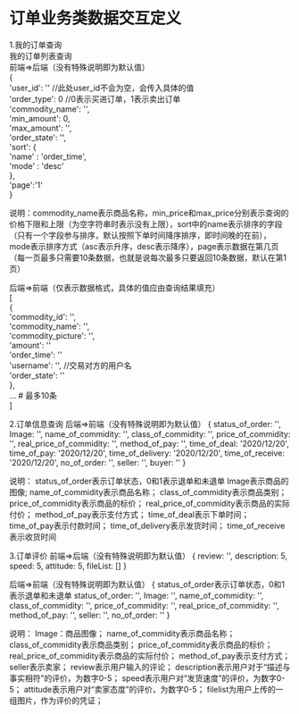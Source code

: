 # 订单业务类数据交互定义  
1.我的订单查询  
我的订单列表查询  
前端=>后端（没有特殊说明即为默认值）  
{  
    'user_id': '' //此处user_id不会为空，会传入具体的值  
    'order_type': 0 //0表示买进订单，1表示卖出订单  
    'commodity_name': '',  
    'min_amount': 0,  
    'max_amount': '',  
    'order_state': '',  
    'sort': {  
        'name' : 'order_time',  
        'mode' : 'desc'  
    },  
    'page':'1'  
}  
  
说明：commodity_name表示商品名称，min_price和max_price分别表示查询的价格下限和上限（为空字符串时表示没有上限），sort中的name表示排序的字段（只有一个字段参与排序，默认按照下单时间降序排序，即时间晚的在前），mode表示排序方式（asc表示升序，desc表示降序），page表示数据在第几页（每一页最多只需要10条数据，也就是说每次最多只要返回10条数据，默认在第1页）  
  
后端=>前端（仅表示数据格式，具体的值应由查询结果填充）  
[  
    {  
        'commodity_id': '',  
        'commodity_name': '',  
        'commodity_picture': '',  
        'amount': ''  
        'order_time': ''  
        'username': '', //交易对方的用户名  
        'order_state': ''  
    },  
    ... # 最多10条  
]  


2.订单信息查询
后端=>前端（没有特殊说明即为默认值）
{
    status_of_order: '',
    Image: '',
    name_of_commidity: '',
    class_of_commidity: '',
    price_of_commidity: '',
    real_price_of_commidity: '',
    method_of_pay: '',
    time_of_deal: '2020/12/20',
    time_of_pay: '2020/12/20',
    time_of_delivery: '2020/12/20',
    time_of_receive: '2020/12/20',
    no_of_order: '',
    seller: '',
    buyer: ''
}

说明：
      status_of_order表示订单状态，0和1表示退单和未退单
      Image表示商品的图像;
      name_of_commidity表示商品名称；
      class_of_commidity表示商品类别；
      price_of_commidity表示商品的标价；
      real_price_of_commidity表示商品的实际付价；
      method_of_pay表示支付方式；
      time_of_deal表示下单时间；
      time_of_pay表示付款时间；
      time_of_delivery表示发货时间；
      time_of_receive表示收货时间


3.订单评价
前端=>后端（没有特殊说明即为默认值）
{
    review: '',
    description: 5,
    speed: 5,
    attitude: 5,
    fileList: []
}

后端=>前端（没有特殊说明即为默认值）
{
    status_of_order表示订单状态，0和1表示退单和未退单
    status_of_order: '',
    Image: '',
    name_of_commidity: '',
    class_of_commidity: '',
    price_of_commidity: '',
    real_price_of_commidity: '',
    method_of_pay: '',
    seller: '',
    no_of_order: ''
}

说明：
    Image：商品图像；
    name_of_commidity表示商品名称；
    class_of_commidity表示商品类别；
    price_of_commidity表示商品的标价；
    real_price_of_commidity表示商品的实际付价；
    method_of_pay表示支付方式；
    seller表示卖家；
    review表示用户输入的评论；
    description表示用户对于“描述与事实相符”的评价，为数字0-5；
    speed表示用户对“发货速度”的评价，为数字0-5；
    attitude表示用户对“卖家态度”的评价，为数字0-5；
    filelist为用户上传的一组图片，作为评价的凭证；